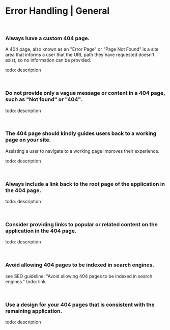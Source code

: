 # Error Handling | General

<br>


### Always have a custom 404 page.

A 404 page, also known as an "Error Page" or "Page Not Found" is a site area that informs a user that the URL path they have requested doesn't exist, so no information can
be provided.

todo: description

<br>


### Do not provide only a vague message or content in a 404 page, such as "Not found" or "404".

todo: description

<br>


### The 404 page should kindly guides users back to a working page on your site.

Assisting a user to navigate to a working page improves their experience.

todo: description

<br>


### Always include a link back to the root page of the application in the 404 page.

todo: description

<br>


### Consider providing links to popular or related content on the application in the 404 page.

todo: description

<br>


### Avoid allowing 404 pages to be indexed in search engines.

see SEO guideline: "Avoid allowing 404 pages to be indexed in search engines."
todo: link

<br>


### Use a design for your 404 pages that is consistent with the remaining application.

todo: description

<br>

